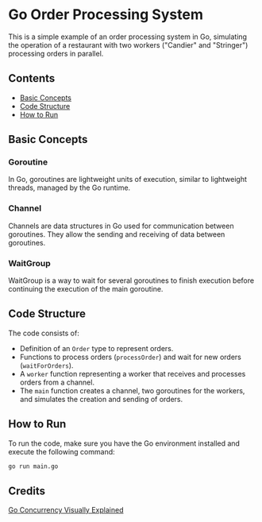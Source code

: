 # Go Order Processing System

This is a simple example of an order processing system in Go, simulating the operation of a restaurant with two workers ("Candier" and "Stringer") processing orders in parallel.

## Contents

- [Basic Concepts](#basic-concepts)
- [Code Structure](#code-structure)
- [How to Run](#how-to-run)

## Basic Concepts

### Goroutine

In Go, goroutines are lightweight units of execution, similar to lightweight threads, managed by the Go runtime.

### Channel

Channels are data structures in Go used for communication between goroutines. They allow the sending and receiving of data between goroutines.

### WaitGroup

WaitGroup is a way to wait for several goroutines to finish execution before continuing the execution of the main goroutine.

## Code Structure

The code consists of:

- Definition of an `Order` type to represent orders.
- Functions to process orders (`processOrder`) and wait for new orders (`waitForOrders`).
- A `worker` function representing a worker that receives and processes orders from a channel.
- The `main` function creates a channel, two goroutines for the workers, and simulates the creation and sending of orders.

## How to Run

To run the code, make sure you have the Go environment installed and execute the following command:

```bash
go run main.go
```

## Credits
[Go Concurrency Visually Explained](https://blog.stackademic.com/go-concurrency-visually-explained-channel-c6f88070aafa)